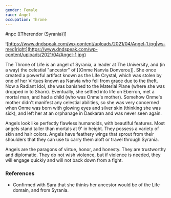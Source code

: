 ```yaml
---
gender: Female
race: Angel
occupation: Throne
---
```

 #npc [[Therendor (Syrania)]]

![https://www.dndspeak.com/wp-content/uploads/2021/04/Angel-1.jpg|ws-med|right](https://www.dndspeak.com/wp-content/uploads/2021/04/Angel-1.jpg)

The Throne of Life is an angel of Syrania, a leader at The University, and (in a way) the celestial "ancestor" of [[Onme Nanvia Donverou]]. She once created a powerful artifact known as the Life Crystal, which was stolen by one of her Virtues known as Nanvia who fell from grace due to the theft. Now a Radiant Idol, she was banished to the Material Plane (where she was dropped in to Sharn). Eventually, she settled into life on Eberron, met a mortal man, and had a child (who was Onme's mother). Somehow Onme's mother didn't manifest any celestial abilities, so she was very concerned when Onme was born with glowing eyes and silver skin (thinking she was sick), and left her at an orphanage in Daskaran and was never seen again.

Angels look like perfectly flawless humanoids, with beautiful features. Most angels stand taller than mortals at 9' in height. They possess a variety of skin and hair colors. Angels have feathery wings that sprout from their shoulders that they can use to carry them aloft or travel through Syrania.

Angels are the paragons of virtue, honor, and honesty. They are trustworthy and diplomatic. They do not wish violence, but if violence is needed, they will engage quickly and will not back down from a fight.

### References

* Confirmed with Sara that she thinks her ancestor would be of the Life domain, and from Syrania.
